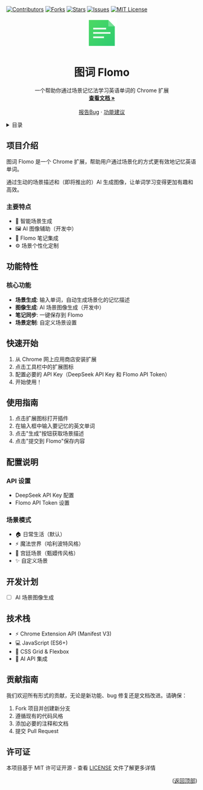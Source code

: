 <a id="readme-top"></a>

[![Contributors][contributors-shield]][contributors-url]
[![Forks][forks-shield]][forks-url]
[![Stars][stars-shield]][stars-url]
[![Issues][issues-shield]][issues-url]
[![MIT License][license-shield]][license-url]

<!-- 徽章链接 -->
[contributors-shield]: https://img.shields.io/github/contributors/Harryleft/tuci-flomo.svg?style=for-the-badge
[contributors-url]: https://github.com/Harryleft/tuci-flomo/graphs/contributors
[forks-shield]: https://img.shields.io/github/forks/Harryleft/tuci-flomo.svg?style=for-the-badge
[forks-url]: https://github.com/Harryleft/tuci-flomo/network/members
[stars-shield]: https://img.shields.io/github/stars/Harryleft/tuci-flomo.svg?style=for-the-badge
[stars-url]: https://github.com/Harryleft/tuci-flomo/stargazers
[issues-shield]: https://img.shields.io/github/issues/Harryleft/tuci-flomo.svg?style=for-the-badge
[issues-url]: https://github.com/Harryleft/tuci-flomo/issues
[license-shield]: https://img.shields.io/github/license/Harryleft/tuci-flomo.svg?style=for-the-badge
[license-url]: https://github.com/Harryleft/tuci-flomo/blob/main/LICENSE

<div align="center">
  <a href="https://github.com/Harryleft/tuci-flomo">
    <img src="assets/icon128.png" alt="Logo" width="80" height="80">
  </a>

  <h1 align="center">图词 Flomo</h1>

  <p align="center">
    一个帮助你通过场景记忆法学习英语单词的 Chrome 扩展
    <br />
    <a href="https://github.com/Harryleft/tuci-flomo"><strong>查看文档 »</strong></a>
    <br />
    <br />
    <a href="https://github.com/Harryleft/tuci-flomo/issues/new?labels=bug">报告Bug</a>
    ·
    <a href="https://github.com/Harryleft/tuci-flomo/issues/new?labels=enhancement">功能建议</a>
  </p>
</div>

<details>
  <summary>目录</summary>
  <ol>
    <li><a href="#项目介绍">项目介绍</a></li>
    <li><a href="#功能特性">功能特性</a></li>
    <li><a href="#快速开始">快速开始</a></li>
    <li><a href="#使用指南">使用指南</a></li>
    <li><a href="#配置说明">配置说明</a></li>
    <li><a href="#开发计划">开发计划</a></li>
    <li><a href="#技术栈">技术栈</a></li>
    <li><a href="#贡献指南">贡献指南</a></li>
    <li><a href="#许可证">许可证</a></li>
  </ol>
</details>

## 项目介绍

图词 Flomo 是一个 Chrome 扩展，帮助用户通过场景化的方式更有效地记忆英语单词。

通过生动的场景描述和（即将推出的）AI 生成图像，让单词学习变得更加有趣和高效。

### 主要特点

- 🎯 智能场景生成
- 🖼️ AI 图像辅助（开发中）
- 📝 Flomo 笔记集成
- ⚙️ 场景个性化定制

## 功能特性

### 核心功能

- **场景生成**: 输入单词，自动生成场景化的记忆描述
- **图像生成**: AI 场景图像生成（开发中）
- **笔记同步**: 一键保存到 Flomo
- **场景定制**: 自定义场景设置

## 快速开始

1. 从 Chrome 网上应用商店安装扩展
2. 点击工具栏中的扩展图标
3. 配置必要的 API Key（DeepSeek API Key 和 Flomo API Token）
4. 开始使用！

## 使用指南

1. 点击扩展图标打开插件
2. 在输入框中输入要记忆的英文单词
3. 点击"生成"按钮获取场景描述
4. 点击"提交到 Flomo"保存内容

## 配置说明

### API 设置
- DeepSeek API Key 配置
- Flomo API Token 设置

### 场景模式
- 🏠 日常生活（默认）
- ⚡ 魔法世界（哈利波特风格）
- 👑 宫廷场景（甄嬛传风格）
- ✨ 自定义场景

## 开发计划

- [ ] AI 场景图像生成


## 技术栈

- ⚡ Chrome Extension API (Manifest V3)
- 💻 JavaScript (ES6+)
- 🎨 CSS Grid & Flexbox
- 🤖 AI API 集成

## 贡献指南

我们欢迎所有形式的贡献，无论是新功能、bug 修复还是文档改进。请确保：

1. Fork 项目并创建新分支
2. 遵循现有的代码风格
3. 添加必要的注释和文档
4. 提交 Pull Request

## 许可证

本项目基于 MIT 许可证开源 - 查看 [LICENSE](LICENSE) 文件了解更多详情

<p align="right">(<a href="#readme-top">返回顶部</a>)</p>
